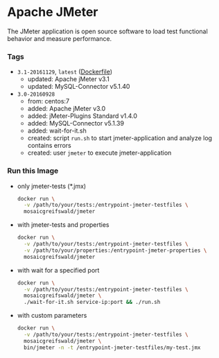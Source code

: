 # Apache JMeter
The JMeter application is open source software to load test functional behavior and measure performance.

### Tags
* `3.1-20161129`, `latest` ([Dockerfile](https://github.com/mosaic-hgw/jMeter/blob/master/Dockerfile))
  - updated: Apache jMeter v3.1
  - updated: MySQL-Connector v5.1.40
* `3.0-20160928`
  - from: centos:7
  - added: Apache jMeter v3.0
  - added: jMeter-Plugins Standard v1.4.0
  - added: MySQL-Connector v5.1.39
  - added: wait-for-it.sh
  - created: script `run.sh` to start jmeter-application and analyze log contains errors
  - created: user `jmeter` to execute jmeter-application

### Run this Image
* only jmeter-tests (*.jmx)
  ```sh
  docker run \
    -v /path/to/your/tests:/entrypoint-jmeter-testfiles \
    mosaicgreifswald/jmeter
  ```

* with jmeter-tests and properties
  ```sh
  docker run \
    -v /path/to/your/tests:/entrypoint-jmeter-testfiles \
    -v /path/to/your/properties:/entrypoint-jmeter-properties \
    mosaicgreifswald/jmeter
  ```

* with wait for a specified port
  ```sh
  docker run \
    -v /path/to/your/tests:/entrypoint-jmeter-testfiles \
    mosaicgreifswald/jmeter \
    ./wait-for-it.sh service-ip:port && ./run.sh
  ```

* with custom parameters
  ```sh
  docker run \
    -v /path/to/your/tests:/entrypoint-jmeter-testfiles \
    mosaicgreifswald/jmeter \
    bin/jmeter -n -t /entrypoint-jmeter-testfiles/my-test.jmx
  ```
